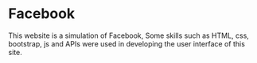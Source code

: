 # Facebook
This website is a simulation of Facebook, Some skills such as HTML, css, bootstrap, js and APIs were used in developing the user interface of this site.

